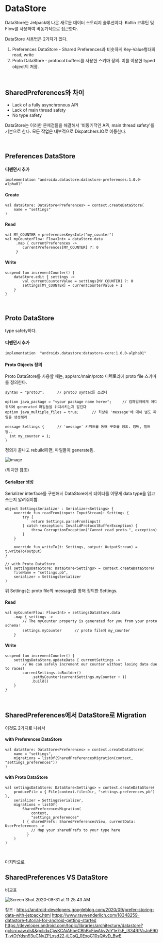 # DataStore


DataStore는 Jetpack에 나온 새로운 데이터 스토리지 솔루션이다.
Kotlin 코루틴 및 Flow를 사용하여 비동기적으로 접근한다.

DataStore 사용법은 2가지가 있다.
1. Preferences DataStore - Shared Preferences과 비슷하게 Key-Value형태의 read, write
2. Proto DataStore - protocol buffers를 사용한 스키마 정의. 이를 이용한 typed object의 저장.


<br/>


## SharedPreferences와 차이


- Lack of a fully asynchronous API
 - Lack of main thread safety
 - No type safety

DataStore는 이러한 문제점들을 해결해서 '비동기적인 API, main thread safety'를 기본으로 한다. 모든 작업은 내부적으로 Dispatchers.IO로 이동한다.


<br/>


## Preferences DataStore


#### 디펜던시 추가

    implementation "androidx.datastore:datastore-preferences:1.0.0-alpha01"
    
#### Create

    val dataStore: DataStore<Preferences> = context.createDataStore(
        name = "settings"
    )
    
#### Read

    val MY_COUNTER = preferencesKey<Int>("my_counter")
    val myCounterFlow: Flow<Int> = dataStore.data
         .map { currentPreferences ->
            currentPreferences[MY_COUNTER] ?: 0   
         }
         
#### Write

    suspend fun incrementCounter() {
        dataStore.edit { settings ->
            val currentCounterValue = settings[MY_COUNTER] ?: 0
            settings[MY_COUNTER] = currentCounterValue + 1
        }
    }


<br/>


## Proto DataStore

type safety하다.


#### 디펜던시 추가

    implementation  "androidx.datastore:datastore-core:1.0.0-alpha01"


#### Proto Objects 정의

Proto DataStore를 사용할 때는, app/src/main/proto 디렉토리에 proto file 스키마를 정의한다.

    syntax = "proto3";      // proto3 syntax를 쓰겠다

    option java_package = "<your package name here>";     // 컴파일러에게 어디 위치에 generated 파일들을 위치시키는지 알린다
    option java_multiple_files = true;      // 최상위 'message'에 대해 별도 파일을 생성해라

    message Settings {      // 'message' 키워드를 통해 구조를 정의. 멤버, 필드 등..
      int my_counter = 1;
    }
    
정의가 끝나고 rebuild하면, 파일들이 generate됨.

![image](https://user-images.githubusercontent.com/19990905/111068966-3929a900-850e-11eb-9d93-3953398741b7.png)

(위치만 참조)

    
#### Serializer 생성

Serializer interface를 구현해서 DataStore에게 데이터를 어떻게 data type을 읽고 쓰는지 알려줘야함.

    object SettingsSerializer : Serializer<Settings> {
        override fun readFrom(input: InputStream): Settings {
            try {
                return Settings.parseFrom(input)
            } catch (exception: InvalidProtocolBufferException) {
                throw CorruptionException("Cannot read proto.", exception)
            }
        }

        override fun writeTo(t: Settings, output: OutputStream) = t.writeTo(output)
    }

    // with Proto DataStore
    val settingsDataStore: DataStore<Settings> = context.createDataStore(
        fileName = "settings.pb",
        serializer = SettingsSerializer
    )

위 Settings는 proto file의 message를 통해 정의한 Settings.


#### Read

    val myCounterFlow: Flow<Int> = settingsDataStore.data
        .map { settings ->
            // The myCounter property is generated for you from your proto schema!
            settings.myCounter      // proto file에 my_counter
        }

#### Write

    suspend fun incrementCounter() {
        settingsDataStore.updateData { currentSettings ->
            // We can safely increment our counter without losing data due to races!
            currentSettings.toBuilder()
                .setMyCounter(currentSettings.myCounter + 1)
                .build()
        }
    }
    
    
</br>
    

## SharedPreferences에서 DataStore로 Migration


이것도 2가지로 나눠서

#### with Preferences DataStore

    val dataStore: DataStore<Preferences> = context.createDataStore(
        name = "settings",
        migrations = listOf(SharedPreferencesMigration(context, "settings_preferences"))
    )


#### with Proto DataStore

    val settingsDataStore: DataStore<Settings> = context.createDataStore(
        produceFile = { File(context.filesDir, "settings.preferences_pb") },
        serializer = SettingsSerializer,
        migrations = listOf(
            SharedPreferencesMigration(
                context,
                "settings_preferences"            
            ) { sharedPrefs: SharedPreferencesView, currentData: UserPreferences ->
                // Map your sharedPrefs to your type here
              }
        )
    )


<br/>


마지막으로

## SharedPreferences VS DataStore

비교표

![Screen Shot 2020-08-31 at 11 25 43 AM](https://user-images.githubusercontent.com/19990905/111069375-27e19c00-8510-11eb-9374-d0c351c4b3aa.png)




참조 : 
https://android-developers.googleblog.com/2020/09/prefer-storing-data-with-jetpack.html
https://www.raywenderlich.com/18348259-datastore-tutorial-for-android-getting-started
https://developer.android.com/topic/libraries/architecture/datastore?gclsrc=aw.ds&&gclid=CjwKCAiAhbeCBhBcEiwAkv2cY1e7sE_iS34RfVcJoE90T-vtOtYdsn93uCNvZPLxsd22-iLCsQ_0ExoC10sQAvD_BwE
